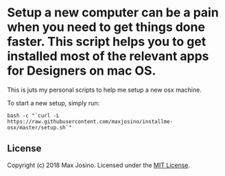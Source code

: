 # Setup a new computer can be a pain when you need to get things done faster. This script helps you to get installed most of the relevant apps for Designers on mac OS.

This is juts my personal scripts to help me setup a new osx machine.

To start a new setup, simply run:

```shell
bash -c "`curl -L https://raw.githubusercontent.com/maxjosino/installme-osx/master/setup.sh`"
```

## License

Copyright (c) 2018 Max Josino. Licensed under the [MIT License](http://www.opensource.org/licenses/mit-license.php).

